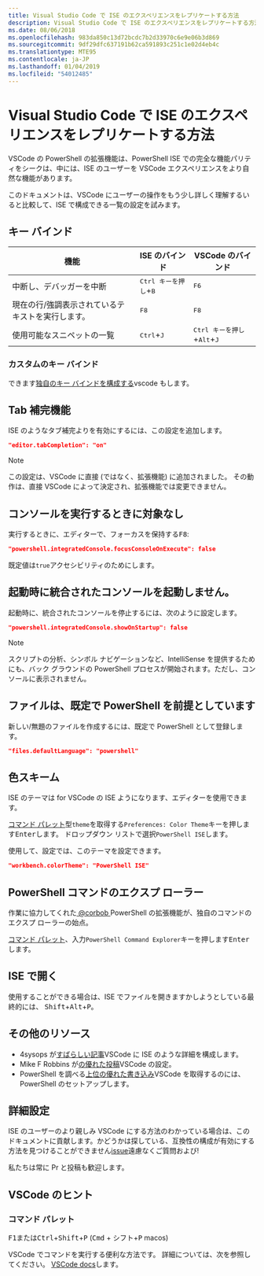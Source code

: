 ```yaml
---
title: Visual Studio Code で ISE のエクスペリエンスをレプリケートする方法
description: Visual Studio Code で ISE のエクスペリエンスをレプリケートする方法
ms.date: 08/06/2018
ms.openlocfilehash: 983da850c13d72bcdc7b2d33970c6e9e06b3d869
ms.sourcegitcommit: 9df29dfc637191b62ca591893c251c1e02d4eb4c
ms.translationtype: MTE95
ms.contentlocale: ja-JP
ms.lasthandoff: 01/04/2019
ms.locfileid: "54012485"
---
```

# <a name="how-to-replicate-the-ise-experience-in-visual-studio-code"></a>Visual Studio Code で ISE のエクスペリエンスをレプリケートする方法

VSCode の PowerShell の拡張機能は、PowerShell ISE での完全な機能パリティをシークは、中には、ISE のユーザーを VSCode エクスペリエンスをより自然な機能があります。

このドキュメントは、VSCode にユーザーの操作をもう少し詳しく理解するいると比較して、ISE で構成できる一覧の設定を試みます。

## <a name="key-bindings"></a>キー バインド

| 機能                              | ISE のバインド                  | VSCode のバインド                              |
| ----------------                      | -----------                  | --------------                              |
| 中断し、デバッガーを中断          | <kbd>Ctrl キーを押し</kbd>+<kbd>B</kbd> | <kbd>F6</kbd>                               |
| 現在の行/強調表示されているテキストを実行します。 | <kbd>F8</kbd>                | <kbd>F8</kbd>                               |
| 使用可能なスニペットの一覧               | <kbd>Ctrl</kbd>+<kbd>J</kbd> | <kbd>Ctrl キーを押し</kbd>+<kbd>Alt</kbd>+<kbd>J</kbd> |

### <a name="custom-key-bindings"></a>カスタムのキー バインド

できます[独自のキー バインドを構成する](https://code.visualstudio.com/docs/getstarted/keybindings#_custom-keybindings-for-refactorings)vscode もします。

## <a name="tab-completion"></a>Tab 補完機能

ISE のようなタブ補完よりを有効にするには、この設定を追加します。

```json
"editor.tabCompletion": "on"
```

> [!NOTE]
> この設定は、VSCode に直接 (ではなく、拡張機能) に追加されました。 その動作は、直接 VSCode によって決定され、拡張機能では変更できません。

## <a name="no-focus-on-console-when-executing"></a>コンソールを実行するときに対象なし

実行するときに、エディターで、フォーカスを保持する<kbd>F8</kbd>:

```json
"powershell.integratedConsole.focusConsoleOnExecute": false
```

既定値は`true`アクセシビリティのためにします。

## <a name="dont-start-integrated-console-on-startup"></a>起動時に統合されたコンソールを起動しません。

起動時に、統合されたコンソールを停止するには、次のように設定します。

```json
"powershell.integratedConsole.showOnStartup": false
```

> [!NOTE]
> スクリプトの分析、シンボル ナビゲーションなど、IntelliSense を提供するためにも、バック グラウンドの PowerShell プロセスが開始されます。ただし、コンソールに表示されません。

## <a name="assume-files-are-powershell-by-default"></a>ファイルは、既定で PowerShell を前提としています

新しい/無題のファイルを作成するには、既定で PowerShell として登録します。

```json
"files.defaultLanguage": "powershell"
```

## <a name="color-scheme"></a>色スキーム

ISE のテーマは for VSCode の ISE ようになります、エディターを使用できます。

[コマンド パレット]型`theme`を取得する`Preferences: Color Theme`キーを押します<kbd>Enter</kbd>します。
ドロップダウン リストで選択`PowerShell ISE`します。

使用して、設定では、このテーマを設定できます。

```json
"workbench.colorTheme": "PowerShell ISE"
```

## <a name="powershell-command-explorer"></a>PowerShell コマンドのエクスプ ローラー

作業に協力してくれた[ @corbob ](https://github.com/corbob)PowerShell の拡張機能が、独自のコマンドのエクスプ ローラーの始点。

[コマンド パレット]、入力`PowerShell Command Explorer`キーを押します<kbd>Enter</kbd>します。

## <a name="open-in-the-ise"></a>ISE で開く

使用することができる場合は、ISE でファイルを開きますかしようとしている最終的には、 <kbd>Shift</kbd>+<kbd>Alt</kbd>+<kbd>P</kbd>。

## <a name="other-resources"></a>その他のリソース

- 4sysops が[すばらしい記事](https://4sysops.com/archives/make-visual-studio-code-look-and-behave-like-powershell-ise/)VSCode に ISE のような詳細を構成します。
- Mike F Robbins が[の優れた投稿](https://mikefrobbins.com/2017/08/24/how-to-install-visual-studio-code-and-configure-it-as-a-replacement-for-the-powershell-ise/)VSCode の設定。
- PowerShell を調べる[上位の優れた書き込み](https://www.learnpwsh.com/setup-vs-code-for-powershell/)VSCode を取得するのには、PowerShell のセットアップします。

## <a name="more-settings"></a>詳細設定

ISE のユーザーのより親しみ VSCode にする方法のわかっている場合は、このドキュメントに貢献します。かどうかは探している、互換性の構成が有効にする方法を見つけることができません[issue](https://github.com/PowerShell/vscode-powershell/issues/new/choose)遠慮なくご質問および!

私たちは常に Pr と投稿も歓迎します。

## <a name="vscode-tips"></a>VSCode のヒント

### <a name="command-palette"></a>コマンド パレット

<kbd>F1</kbd>または<kbd>Ctrl</kbd>+<kbd>Shift</kbd>+<kbd>P</kbd> (<kbd>Cmd</kbd> + <kbd>シフト</kbd>+<kbd>P</kbd> macos)

VSCode でコマンドを実行する便利な方法です。
詳細については、次を参照してください。 [VSCode docs](https://code.visualstudio.com/docs/getstarted/userinterface#_command-palette)します。

[コマンド パレット]: #command-palette
